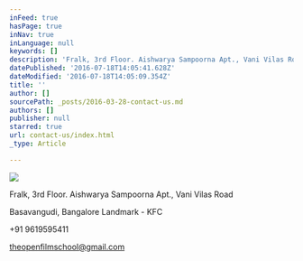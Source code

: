 ```yaml
---
inFeed: true
hasPage: true
inNav: true
inLanguage: null
keywords: []
description: 'Fralk, 3rd Floor. Aishwarya Sampoorna Apt., Vani Vilas Road '
datePublished: '2016-07-18T14:05:41.628Z'
dateModified: '2016-07-18T14:05:09.354Z'
title: ''
author: []
sourcePath: _posts/2016-03-28-contact-us.md
authors: []
publisher: null
starred: true
url: contact-us/index.html
_type: Article

---
```

![](https://the-grid-user-content.s3-us-west-2.amazonaws.com/5f916d99-e612-4929-b674-d126b7a71941.jpg)

Fralk, 3rd Floor. Aishwarya Sampoorna Apt., Vani Vilas Road 

Basavangudi, Bangalore Landmark - KFC 

+91 9619595411 

theopenfilmschool@gmail.com